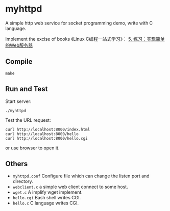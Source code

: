 # myhttpd

A simple http web service for socket programming demo, write with C language.

Implement the excise of books 《Linux C编程一站式学习》： [5. 练习：实现简单的Web服务器](https://akaedu.github.io/book/ch37s05.html)


## Compile

```
make
```

## Run and Test

Start server:

```
./myhttpd
```

Test the URL request:

```
curl http://localhost:8000/index.html
curl http://localhost:8000/hello
curl http://localhost:8000/hello.cgi
```

or use browser to open it.

## Others

* `myhttpd.conf` Configure file which can change the listen port and directory.
* `webclient.c` a simple web client connect to some host.
* `wget.c` A implify wget implement.
* `hello.cgi` Bash shell writes CGI.
* `hello.c` C language writes CGI.

